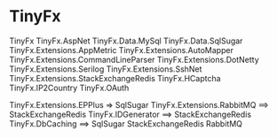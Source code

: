 # TinyFx

TinyFx
TinyFx.AspNet
TinyFx.Data.MySql
TinyFx.Data.SqlSugar
TinyFx.Extensions.AppMetric
TinyFx.Extensions.AutoMapper
TinyFx.Extensions.CommandLineParser
TinyFx.Extensions.DotNetty
TinyFx.Extensions.Serilog
TinyFx.Extensions.SshNet
TinyFx.Extensions.StackExchangeRedis
TinyFx.HCaptcha
TinyFx.IP2Country
TinyFx.OAuth

TinyFx.Extensions.EPPlus => SqlSugar
TinyFx.Extensions.RabbitMQ ==> StackExchangeRedis
TinyFx.IDGenerator ==> StackExchangeRedis
TinyFx.DbCaching ==> SqlSugar StackExchangeRedis RabbitMQ
